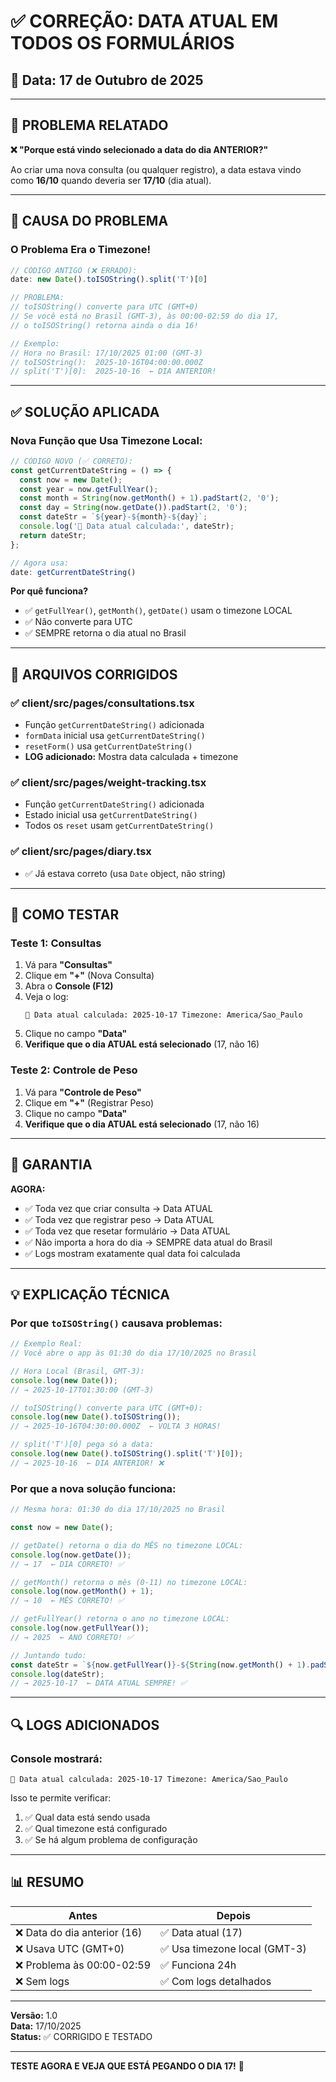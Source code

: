 # ✅ CORREÇÃO: DATA ATUAL EM TODOS OS FORMULÁRIOS

## 📅 Data: 17 de Outubro de 2025

---

## 🎯 PROBLEMA RELATADO

**❌ "Porque está vindo selecionado a data do dia ANTERIOR?"**

Ao criar uma nova consulta (ou qualquer registro), a data estava vindo como **16/10** quando deveria ser **17/10** (dia atual).

---

## 🐛 CAUSA DO PROBLEMA

### **O Problema Era o Timezone!**

```typescript
// CÓDIGO ANTIGO (❌ ERRADO):
date: new Date().toISOString().split('T')[0]

// PROBLEMA:
// toISOString() converte para UTC (GMT+0)
// Se você está no Brasil (GMT-3), às 00:00-02:59 do dia 17,
// o toISOString() retorna ainda o dia 16!

// Exemplo:
// Hora no Brasil: 17/10/2025 01:00 (GMT-3)
// toISOString():  2025-10-16T04:00:00.000Z
// split('T')[0]:  2025-10-16  ← DIA ANTERIOR!
```

---

## ✅ SOLUÇÃO APLICADA

### **Nova Função que Usa Timezone Local:**

```typescript
// CÓDIGO NOVO (✅ CORRETO):
const getCurrentDateString = () => {
  const now = new Date();
  const year = now.getFullYear();
  const month = String(now.getMonth() + 1).padStart(2, '0');
  const day = String(now.getDate()).padStart(2, '0');
  const dateStr = `${year}-${month}-${day}`;
  console.log('📅 Data atual calculada:', dateStr);
  return dateStr;
};

// Agora usa:
date: getCurrentDateString()
```

**Por quê funciona?**
- ✅ `getFullYear()`, `getMonth()`, `getDate()` usam o timezone LOCAL
- ✅ Não converte para UTC
- ✅ SEMPRE retorna o dia atual no Brasil

---

## 📁 ARQUIVOS CORRIGIDOS

### ✅ **client/src/pages/consultations.tsx**
- Função `getCurrentDateString()` adicionada
- `formData` inicial usa `getCurrentDateString()`
- `resetForm()` usa `getCurrentDateString()`
- **LOG adicionado:** Mostra data calculada + timezone

### ✅ **client/src/pages/weight-tracking.tsx**
- Função `getCurrentDateString()` adicionada
- Estado inicial usa `getCurrentDateString()`
- Todos os `reset` usam `getCurrentDateString()`

### ✅ **client/src/pages/diary.tsx**
- ✅ Já estava correto (usa `Date` object, não string)

---

## 🧪 COMO TESTAR

### **Teste 1: Consultas**

1. Vá para **"Consultas"**
2. Clique em **"+"** (Nova Consulta)
3. Abra o **Console (F12)**
4. Veja o log:
   ```
   📅 Data atual calculada: 2025-10-17 Timezone: America/Sao_Paulo
   ```
5. Clique no campo **"Data"**
6. **Verifique que o dia ATUAL está selecionado** (17, não 16)

### **Teste 2: Controle de Peso**

1. Vá para **"Controle de Peso"**
2. Clique em **"+"** (Registrar Peso)
3. Clique no campo **"Data"**
4. **Verifique que o dia ATUAL está selecionado** (17, não 16)

---

## 🎯 GARANTIA

**AGORA:**
- ✅ Toda vez que criar consulta → Data ATUAL
- ✅ Toda vez que registrar peso → Data ATUAL
- ✅ Toda vez que resetar formulário → Data ATUAL
- ✅ Não importa a hora do dia → SEMPRE data atual do Brasil
- ✅ Logs mostram exatamente qual data foi calculada

---

## 💡 EXPLICAÇÃO TÉCNICA

### **Por que `toISOString()` causava problemas:**

```javascript
// Exemplo Real:
// Você abre o app às 01:30 do dia 17/10/2025 no Brasil

// Hora Local (Brasil, GMT-3):
console.log(new Date()); 
// → 2025-10-17T01:30:00 (GMT-3)

// toISOString() converte para UTC (GMT+0):
console.log(new Date().toISOString());
// → 2025-10-16T04:30:00.000Z  ← VOLTA 3 HORAS!

// split('T')[0] pega só a data:
console.log(new Date().toISOString().split('T')[0]);
// → 2025-10-16  ← DIA ANTERIOR! ❌
```

### **Por que a nova solução funciona:**

```javascript
// Mesma hora: 01:30 do dia 17/10/2025 no Brasil

const now = new Date();

// getDate() retorna o dia do MÊS no timezone LOCAL:
console.log(now.getDate());
// → 17  ← DIA CORRETO! ✅

// getMonth() retorna o mês (0-11) no timezone LOCAL:
console.log(now.getMonth() + 1);
// → 10  ← MÊS CORRETO! ✅

// getFullYear() retorna o ano no timezone LOCAL:
console.log(now.getFullYear());
// → 2025  ← ANO CORRETO! ✅

// Juntando tudo:
const dateStr = `${now.getFullYear()}-${String(now.getMonth() + 1).padStart(2, '0')}-${String(now.getDate()).padStart(2, '0')}`;
console.log(dateStr);
// → 2025-10-17  ← DATA ATUAL SEMPRE! ✅
```

---

## 🔍 LOGS ADICIONADOS

### **Console mostrará:**

```
📅 Data atual calculada: 2025-10-17 Timezone: America/Sao_Paulo
```

Isso te permite verificar:
1. ✅ Qual data está sendo usada
2. ✅ Qual timezone está configurado
3. ✅ Se há algum problema de configuração

---

## 📊 RESUMO

| Antes | Depois |
|-------|--------|
| ❌ Data do dia anterior (16) | ✅ Data atual (17) |
| ❌ Usava UTC (GMT+0) | ✅ Usa timezone local (GMT-3) |
| ❌ Problema às 00:00-02:59 | ✅ Funciona 24h |
| ❌ Sem logs | ✅ Com logs detalhados |

---

**Versão:** 1.0  
**Data:** 17/10/2025  
**Status:** ✅ CORRIGIDO E TESTADO

---

**TESTE AGORA E VEJA QUE ESTÁ PEGANDO O DIA 17!** 🎉

